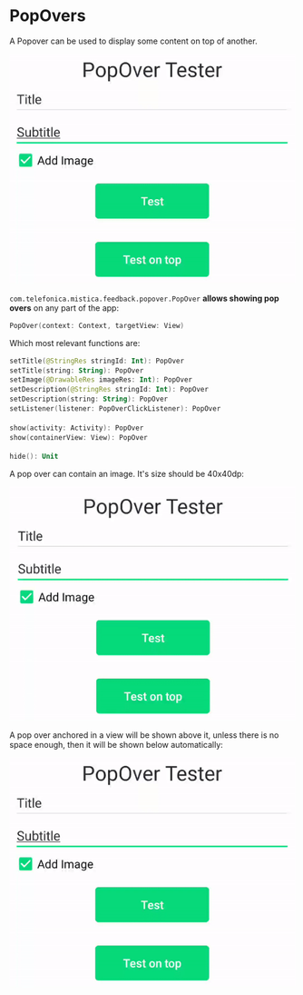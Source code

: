 # PopOvers

A Popover can be used to display some content on top of another.

<p align="center">
    <img src="../../../../../../../../../doc/images/popovers/popover-3.gif">
</p>

`com.telefonica.mistica.feedback.popover.PopOver` **allows showing pop overs** on any part of the app:

```kotlin
PopOver(context: Context, targetView: View)
```
Which most relevant functions are:

```kotlin
setTitle(@StringRes stringId: Int): PopOver
setTitle(string: String): PopOver
setImage(@DrawableRes imageRes: Int): PopOver
setDescription(@StringRes stringId: Int): PopOver
setDescription(string: String): PopOver
setListener(listener: PopOverClickListener): PopOver

show(activity: Activity): PopOver
show(containerView: View): PopOver

hide(): Unit
```

A pop over can contain an image. It's size should be 40x40dp:
<p align="center">
    <img src="../../../../../../../../../doc/images/popovers/popover-1.gif">
</p>


A pop over anchored in a view will be shown above it, unless there is no space enough, then it will be shown below automatically:

<p align="center">
    <img src="../../../../../../../../../doc/images/popovers/popover-3.gif">
</p>
